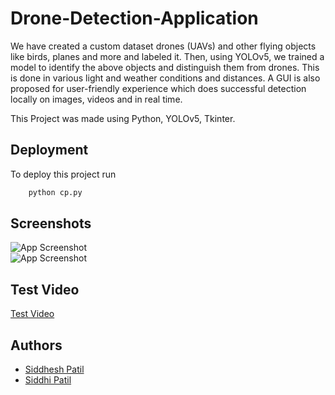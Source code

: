 
# Drone-Detection-Application

We have created a custom dataset drones (UAVs)
and other flying objects like birds, planes and more
and labeled it. Then, using YOLOv5, we trained a model to identify the above objects and distinguish them from drones.
This is done in various light and weather conditions
and distances. A GUI is also proposed for 
user-friendly experience which does successful
detection locally on images, videos and in real time.


This Project was made using Python, YOLOv5, Tkinter.
## Deployment

To deploy this project run

```bash
    python cp.py
```


## Screenshots

![App Screenshot](https://i.ibb.co/NyPHk69/Screenshot-240.png)
<br />
![App Screenshot](https://i.ibb.co/nR4NtCW/Screenshot-297.png)
<br />
## Test Video
[Test Video](https://drive.google.com/file/d/10FSXCo_WPUi9oxisnirMUYfDV7a1RkRk/view?usp=sharing)



## Authors

- [Siddhesh Patil](https://github.com/siddheshp27)
- [Siddhi Patil](https://github.com/siddhipatilz)

